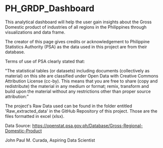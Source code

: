 # PH_GRDP_Dashboard
This analytical dashboard will help the user gain insights about the Gross Domestic product of industries of all regions in the Philippines through visualizations and data frame.

The creator of this page gives credits or acknowledgement to Philippine Statistics Authority (PSA) as the data used in this project are from their database.

Terms of use of PSA clearly stated that:

"The statistical tables (or datasets) including documents (collectively as material) on this site are classified under Open Data with Creative Commons Attribution License (cc-by). This means that you are free to share (copy and redistribute) the material in any medium or format; remix, transform and build upon the material without any restrictions other than proper source attribution:"

The project's Raw Data used can be found in the folder entitled 'Raw_extracted_data' in the GitHub Repository of this project. Those are the files formatted in excel (xlsx).

Data Source: https://openstat.psa.gov.ph/Database/Gross-Regional-Domestic-Product

John Paul M. Curada, Aspiring Data Scientist
